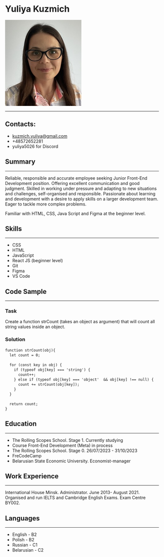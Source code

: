 # **Yuliya Kuzmich**

![My photo](My_profile_image.jpg)
**************************************************************
## **Contacts**:
* kuzmich.yuliya@gmail.com
* +48572652281
* yuliya5026 for Discord

## **Summary**
*************************************************************
Reliable, responsible and accurate employee seeking Junior Front-End Development position. Offering excellent communication and good judgment. 
Skilled in working under pressure and adapting to new situations and challenges, self-organised and responsible.
Passionate about learning and development with a desire to apply skills on a larger development team. 
Eager to tackle more complex problems.

Familiar with HTML, CSS, Java Script and Figma at the beginner level.

## **Skills**
*************************************************************
- CSS 
- HTML
- JavaScript
- React JS (beginner level)
- Git
- Figma
- VS Code

## **Code Sample**
*************************************************************
### Task
Create a function strCount (takes an object as argument) that will count all string values inside an object.
### Solution
```
function strCount(obj){
  let count = 0;

  for (const key in obj) {
    if (typeof obj[key] === 'string') { 
      count++;
    } else if (typeof obj[key] === 'object'  && obj[key] !== null) {
      count += strCount(obj[key]); 
    }
  }

  return count;
}
```

## **Education**
*************************************************************
- The Rolling Scopes School. Stage 1. Currently studying
- Course Front-End Development (Meta) in process
- The Rolling Scopes School. Stage 0. 26/07/2023 - 31/10/2023
- FreCodeCamp
- Belarusian State Economic University. Economist-manager

## **Work Experience**
*************************************************************
International House Minsk. Administrator. June 2013- August 2021.
Organised and run IELTS and Cambridge English Exams. Exam Centre BY002.

## **Languages**
*************************************************************
- English - B2
- Polish - B2
- Russian - C1
- Belarusian - C2 
